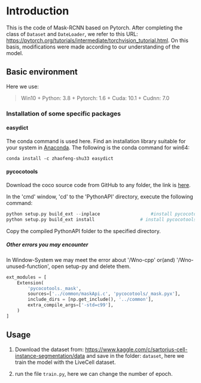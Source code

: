 # Introduction
This is the code of Mask-RCNN based on Pytorch. After completing the class of `Dataset` and `DateLoader`, we refer to this URL: https://pytorch.org/tutorials/intermediate/torchvision_tutorial.html. On this basis, modifications were made according to our understanding of the model.

## Basic environment
Here we use:

> Win10 + Python: 3.8 + Pytorch: 1.6 + Cuda: 10.1 + Cudnn: 7.0

### Installation of some specific packages

#### easydict
The conda command is used here. Find an installation library suitable for your system in [Anaconda](https://anaconda.org/search?q=easydict). The following is the conda command for win64:
```language
conda install -c zhaofeng-shu33 easydict
```

#### pycocotools
Download the coco source code from GitHub to any folder, the link is [here](https://github.com/cocodataset/cocoapi).

In the 'cmd' window, 'cd' to the 'PythonAPI' directory, execute the following command:
```python
python setup.py build_ext --inplace                   #install pycocotools locally
python setup.py build_ext install                 # install pycocotools to the Python site-packages
```
Copy the compiled PythonAPI folder to the specified directory.

##### Other errors you may encounter
In Window-System we may meet the error about '/Wno-cpp' or(and) '/Wno-unused-function', open setup-py and delete them.
```python
ext_modules = [
    Extension(
        'pycocotools._mask',
        sources=['../common/maskApi.c', 'pycocotools/_mask.pyx'],
        include_dirs = [np.get_include(), '../common'],
        extra_compile_args=['-std=c99'],
    )
]
```

## Usage
1. Download the dataset from: https://www.kaggle.com/c/sartorius-cell-instance-segmentation/data and save in the folder: `dataset`, here we train the model with the LiveCell dataset.

2. run the file `train.py`, here we can change the number of epoch.

